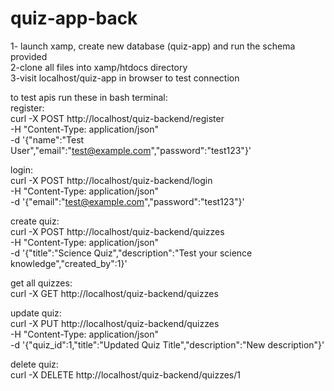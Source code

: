 # quiz-app-back
1- launch xamp, create new database (quiz-app) and run the schema provided<br>
2-clone all files into xamp/htdocs directory<br>
3-visit localhost/quiz-app in browser to test connection<br>

to test apis run these in bash terminal:<br>
register:<br>
curl -X POST http://localhost/quiz-backend/register <br>
-H "Content-Type: application/json" <br>
-d '{"name":"Test User","email":"test@example.com","password":"test123"}' <br>

login: <br>
curl -X POST http://localhost/quiz-backend/login <br>
-H "Content-Type: application/json" <br>
-d '{"email":"test@example.com","password":"test123"}' <br>

create quiz:<br>
curl -X POST http://localhost/quiz-backend/quizzes <br>
-H "Content-Type: application/json" <br>
-d '{"title":"Science Quiz","description":"Test your science knowledge","created_by":1}' <br>

get all quizzes: <br>
curl -X GET http://localhost/quiz-backend/quizzes <br>

update quiz: <br>
curl -X PUT http://localhost/quiz-backend/quizzes <br>
-H "Content-Type: application/json" <br>
-d '{"quiz_id":1,"title":"Updated Quiz Title","description":"New description"}' <br>

delete quiz: <br>
curl -X DELETE http://localhost/quiz-backend/quizzes/1 <br>

